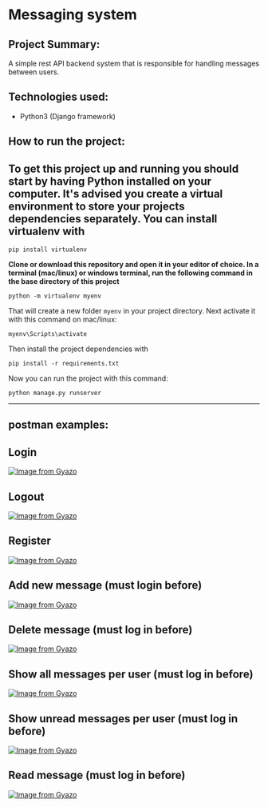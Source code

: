 # Messaging system

## Project Summary:

A simple rest API backend system that is responsible for handling
messages between users.

## Technologies used:

- Python3 (Django framework)

## How to run the project:

To get this project up and running you should start by having Python installed on your computer. It's advised you create a virtual environment to store your projects dependencies separately. You can install virtualenv with
---

```
pip install virtualenv
```

**Clone or download this repository and open it in your editor of choice. In a terminal (mac/linux) or windows terminal, run the following command in the base directory of this project**

```
python -m virtualenv myenv
```
That will create a new folder `myenv` in your project directory. Next activate it with this command on mac/linux:

```
myenv\Scripts\activate
```
Then install the project dependencies with

```
pip install -r requirements.txt
```
Now you can run the project with this command:

```
python manage.py runserver
```
---



## postman examples:

## Login

[![Image from Gyazo](https://i.gyazo.com/c4afb0cc4b529f1035649879569a1730.png)](https://gyazo.com/c4afb0cc4b529f1035649879569a1730)


## Logout

[![Image from Gyazo](https://i.gyazo.com/1bde423ecefd0ce3dcb067bd848c3230.png)](https://gyazo.com/1bde423ecefd0ce3dcb067bd848c3230)


## Register

[![Image from Gyazo](https://i.gyazo.com/ce6f95643c7fb9af4b7b06873927951e.png)](https://gyazo.com/ce6f95643c7fb9af4b7b06873927951e)


## Add new message (must login before)

[![Image from Gyazo](https://i.gyazo.com/99cb91a48b0e0a0f86301c66c20bbc8d.png)](https://gyazo.com/99cb91a48b0e0a0f86301c66c20bbc8d)


## Delete message (must log in before)

[![Image from Gyazo](https://i.gyazo.com/3e0f8340538d6d51d71e05e3829b4496.png)](https://gyazo.com/3e0f8340538d6d51d71e05e3829b4496)


## Show all messages per user (must log in before)

[![Image from Gyazo](https://i.gyazo.com/42be85748bc82585afce62f9e13bc48a.png)](https://gyazo.com/42be85748bc82585afce62f9e13bc48a)
 
 
## Show unread messages per user (must log in before)

[![Image from Gyazo](https://i.gyazo.com/6f1a859547f9c50f54e2a235bfc399a9.png)](https://gyazo.com/6f1a859547f9c50f54e2a235bfc399a9)


## Read message (must log in before)

[![Image from Gyazo](https://i.gyazo.com/2cc11b0284dc1d9845416af54d2a56a1.png)](https://gyazo.com/2cc11b0284dc1d9845416af54d2a56a1)

